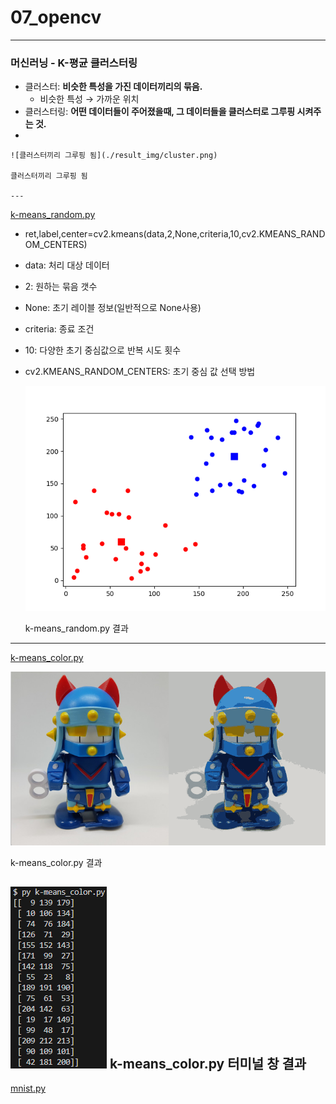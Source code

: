 # 07_opencv

---

### 머신러닝 - K-평균 클러스터링

- 클러스터: **비슷한 특성을 가진 데이터끼리의 묶음.**
    - 비슷한 특성 → 가까운 위치
- 클러스터링: **어떤 데이터들이 주어졌을때, 그 데이터들을 클러스터로 그루핑 시켜주는 것.**
- 
    
    ![클러스터끼리 그루핑 됨](./result_img/cluster.png)
    
    클러스터끼리 그루핑 됨
    
    ---
    

[k-means_random.py](./src/k-means_random.py)

- ret,label,center=cv2.kmeans(data,2,None,criteria,10,cv2.KMEANS_RANDOM_CENTERS)
- data: 처리 대상 데이터
- 2: 원하는 묶음 갯수
- None: 초기 레이블 정보(일반적으로 None사용)
- criteria: 종료 조건
- 10: 다양한 초기 중심값으로 반복 시도 횟수
- cv2.KMEANS_RANDOM_CENTERS: 초기 중심 값 선택 방법
    
    ![k-means_random.py 결과](./result_img/k-means_random_result.png)
    
    k-means_random.py 결과
    

---

[k-means_color.py](./src/k-means_color.py)

![k-means_color.py 결과](./result_img/k-means_color_result.png)

k-means_color.py 결과

![k-means_color_result2.png](./result_img/k-means_color_result2.png)
k-means_color.py 터미널 창 결과
---

[mnist.py](./src/mnist.py)